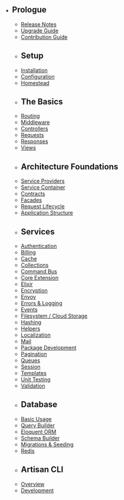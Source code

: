  - ## Prologue
    - [Release Notes](/docs/{{version}}/releases)
    - [Upgrade Guide](/docs/{{version}}/upgrade)
    - [Contribution Guide](/docs/{{version}}/contributions)
    - ## Setup
    - [Installation](/docs/{{version}}/installation)
    - [Configuration](/docs/{{version}}/configuration)
    - [Homestead](/docs/{{version}}/homestead)
    - ## The Basics
    - [Routing](/docs/{{version}}/routing)
    - [Middleware](/docs/{{version}}/middleware)
    - [Controllers](/docs/{{version}}/controllers)
    - [Requests](/docs/{{version}}/requests)
    - [Responses](/docs/{{version}}/responses)
    - [Views](/docs/{{version}}/views)
    - ## Architecture Foundations
    - [Service Providers](/docs/{{version}}/providers)
    - [Service Container](/docs/{{version}}/container)
    - [Contracts](/docs/{{version}}/contracts)
    - [Facades](/docs/{{version}}/facades)
    - [Request Lifecycle](/docs/{{version}}/lifecycle)
    - [Application Structure](/docs/{{version}}/structure)
    - ## Services
    - [Authentication](/docs/{{version}}/authentication)
    - [Billing](/docs/{{version}}/billing)
    - [Cache](/docs/{{version}}/cache)
    - [Collections](/docs/{{version}}/collections)
    - [Command Bus](/docs/{{version}}/bus)
    - [Core Extension](/docs/{{version}}/extending)
    - [Elixir](/docs/{{version}}/elixir)
    - [Encryption](/docs/{{version}}/encryption)
    - [Envoy](/docs/{{version}}/envoy)
    - [Errors & Logging](/docs/{{version}}/errors)
    - [Events](/docs/{{version}}/events)
    - [Filesystem / Cloud Storage](/docs/{{version}}/filesystem)
    - [Hashing](/docs/{{version}}/hashing)
    - [Helpers](/docs/{{version}}/helpers)
    - [Localization](/docs/{{version}}/localization)
    - [Mail](/docs/{{version}}/mail)
    - [Package Development](/docs/{{version}}/packages)
    - [Pagination](/docs/{{version}}/pagination)
    - [Queues](/docs/{{version}}/queues)
    - [Session](/docs/{{version}}/session)
    - [Templates](/docs/{{version}}/templates)
    - [Unit Testing](/docs/{{version}}/testing)
    - [Validation](/docs/{{version}}/validation)
    - ## Database
    - [Basic Usage](/docs/{{version}}/database)
    - [Query Builder](/docs/{{version}}/queries)
    - [Eloquent ORM](/docs/{{version}}/eloquent)
    - [Schema Builder](/docs/{{version}}/schema)
    - [Migrations & Seeding](/docs/{{version}}/migrations)
    - [Redis](/docs/{{version}}/redis)
    - ## Artisan CLI
    - [Overview](/docs/{{version}}/artisan)
    - [Development](/docs/{{version}}/commands)
